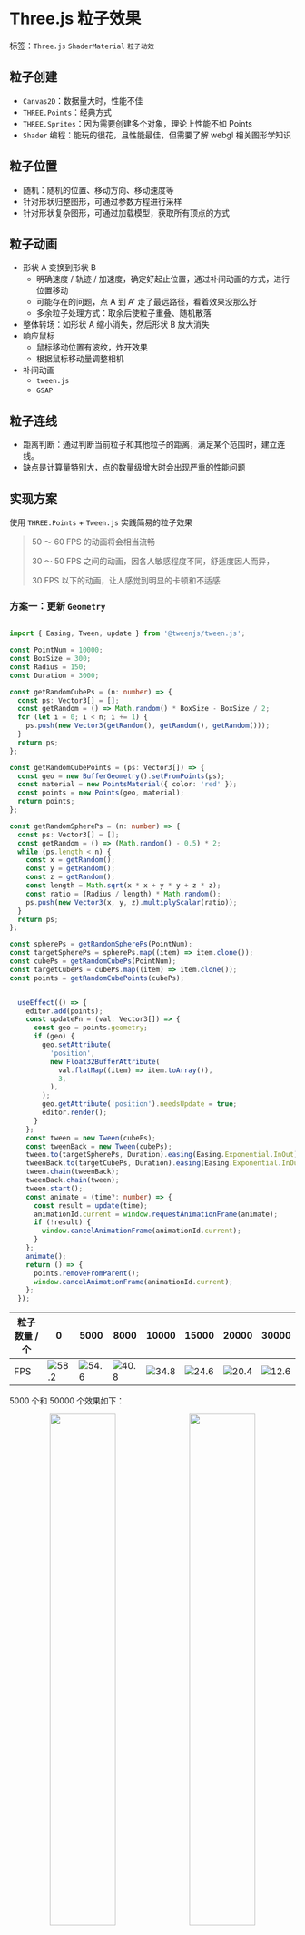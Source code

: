 # Three.js 粒子效果

标签：`Three.js` `ShaderMaterial` `粒子动效`

## 粒子创建

- `Canvas2D`：数据量大时，性能不佳
- `THREE.Points`：经典方式
- `THREE.Sprites`：因为需要创建多个对象，理论上性能不如 Points
- `Shader` 编程：能玩的很花，且性能最佳，但需要了解 webgl 相关图形学知识

## 粒子位置

- 随机：随机的位置、移动方向、移动速度等
- 针对形状归整图形，可通过参数方程进行采样
- 针对形状复杂图形，可通过加载模型，获取所有顶点的方式

## 粒子动画

- 形状 A 变换到形状 B
  - 明确速度 / 轨迹 / 加速度，确定好起止位置，通过补间动画的方式，进行位置移动
  - 可能存在的问题，点 A 到 A' 走了最远路径，看着效果没那么好
  - 多余粒子处理方式：取余后使粒子重叠、随机散落
- 整体转场：如形状 A 缩小消失，然后形状 B 放大消失
- 响应鼠标
  - 鼠标移动位置有波纹，炸开效果
  - 根据鼠标移动量调整相机
- 补间动画
  - `tween.js`
  - `GSAP`

## 粒子连线

- 距离判断：通过判断当前粒子和其他粒子的距离，满足某个范围时，建立连线。
- 缺点是计算量特别大，点的数量级增大时会出现严重的性能问题


## 实现方案

使用 `THREE.Points` + `Tween.js` 实践简易的粒子效果

> 50 ～ 60 FPS 的动画将会相当流畅
> 
> 30 ～ 50 FPS 之间的动画，因各人敏感程度不同，舒适度因人而异，
> 
> 30 FPS 以下的动画，让人感觉到明显的卡顿和不适感

### 方案一：更新 `Geometry`

``` typescript

import { Easing, Tween, update } from '@tweenjs/tween.js';

const PointNum = 10000;
const BoxSize = 300;
const Radius = 150;
const Duration = 3000;

const getRandomCubePs = (n: number) => {
  const ps: Vector3[] = [];
  const getRandom = () => Math.random() * BoxSize - BoxSize / 2;
  for (let i = 0; i < n; i += 1) {
    ps.push(new Vector3(getRandom(), getRandom(), getRandom()));
  }
  return ps;
};

const getRandomCubePoints = (ps: Vector3[]) => {
  const geo = new BufferGeometry().setFromPoints(ps);
  const material = new PointsMaterial({ color: 'red' });
  const points = new Points(geo, material);
  return points;
};

const getRandomSpherePs = (n: number) => {
  const ps: Vector3[] = [];
  const getRandom = () => (Math.random() - 0.5) * 2;
  while (ps.length < n) {
    const x = getRandom();
    const y = getRandom();
    const z = getRandom();
    const length = Math.sqrt(x * x + y * y + z * z);
    const ratio = (Radius / length) * Math.random();
    ps.push(new Vector3(x, y, z).multiplyScalar(ratio));
  }
  return ps;
};

const spherePs = getRandomSpherePs(PointNum);
const targetSpherePs = spherePs.map((item) => item.clone());
const cubePs = getRandomCubePs(PointNum);
const targetCubePs = cubePs.map((item) => item.clone());
const points = getRandomCubePoints(cubePs);


  useEffect(() => {
    editor.add(points);
    const updateFn = (val: Vector3[]) => {
      const geo = points.geometry;
      if (geo) {
        geo.setAttribute(
          'position',
          new Float32BufferAttribute(
            val.flatMap((item) => item.toArray()),
            3,
          ),
        );
        geo.getAttribute('position').needsUpdate = true;
        editor.render();
      }
    };
    const tween = new Tween(cubePs);
    const tweenBack = new Tween(cubePs);
    tween.to(targetSpherePs, Duration).easing(Easing.Exponential.InOut).onUpdate(updateFn);
    tweenBack.to(targetCubePs, Duration).easing(Easing.Exponential.InOut).onUpdate(updateFn);
    tween.chain(tweenBack);
    tweenBack.chain(tween);
    tween.start();
    const animate = (time?: number) => {
      const result = update(time);
      animationId.current = window.requestAnimationFrame(animate);
      if (!result) {
        window.cancelAnimationFrame(animationId.current);
      }
    };
    animate();
    return () => {
      points.removeFromParent();
      window.cancelAnimationFrame(animationId.current);
    };
  });

```
| 粒子数量 / 个 | 0                           | 5000                        | 8000                        | 10000                       | 15000                       | 20000                       | 30000                       |
| ------------- | --------------------------- | --------------------------- | --------------------------- | --------------------------- | --------------------------- | --------------------------- | --------------------------- |
| FPS           | ![58.2](../img/FPS58.2.png) | ![54.6](../img/FPS54.6.png) | ![40.8](../img/FPS40.8.png) | ![34.8](../img/FPS34.8.png) | ![24.6](../img/FPS24.6.png) | ![20.4](../img/FPS20.4.png) | ![12.6](../img/FPS12.6.png) |

5000 个和 50000 个效果如下：

<div style="text-align:center">
<img src="../img/CPU5000.gif" width="48%"/> <img src="../img/CPU50000.gif" width="48%"/>
</div>

上述方式超过 5000 个粒子时，性能下降非常明显，实时计算所有点的位置信息给 CPU 带来了很大的压力。

### 方案二：使用 `ShaderMaterial`

``` typescript

import {
  AdditiveBlending,
  BufferGeometry,
  Color,
  Float32BufferAttribute,
  Points,
  PointsMaterial,
  ShaderMaterial,
  Texture,
  Vector3,
} from 'three';
import { Easing, Tween, update } from '@tweenjs/tween.js';

const CubePointNum = 800000;
const SpherePointNum = 8000;
const BoxSize = 300;
const Radius = 150;
export const Duration = 3000;

const getRandomCubeGeom = (n: number) => {
  const ps: Vector3[] = [];
  const getRandom = () => Math.random() * BoxSize - BoxSize / 2;
  for (let i = 0; i < n; i += 1) {
    ps.push(new Vector3(getRandom(), getRandom(), getRandom()));
  }
  return new BufferGeometry().setFromPoints(ps);
};

const getRandomSphereGeom = (n: number) => {
  const ps: Vector3[] = [];
  const getRandom = () => (Math.random() - 0.5) * 2;
  while (ps.length < n) {
    const x = getRandom();
    const y = getRandom();
    const z = getRandom();
    const length = Math.sqrt(x * x + y * y + z * z);
    const ratio = (Radius / length) * Math.random();
    ps.push(new Vector3(x, y, z).multiplyScalar(ratio));
  }
  return new BufferGeometry().setFromPoints(ps);
};

const getTexture = (canvasSize = 64) => {
  const canvas = document.createElement('canvas');
  canvas.width = canvasSize;
  canvas.height = canvasSize;
  canvas.style.background = 'transparent';
  const context = canvas.getContext('2d')!;
  const gradient = context.createRadialGradient(
    canvas.width / 2,
    canvas.height / 2,
    canvas.width / 8,
    canvas.width / 2,
    canvas.height / 2,
    canvas.width / 2,
  );
  gradient.addColorStop(0, '#fff');
  gradient.addColorStop(1, 'transparent');
  context.fillStyle = gradient;
  context.beginPath();
  context.arc(canvas.width / 2, canvas.height / 2, canvas.width / 2, 0, Math.PI * 2, true);
  context.fill();
  const texture = new Texture(canvas);
  texture.needsUpdate = true;
  return texture;
};

const getPointsMaterial = () => new PointsMaterial({ color: 'red' });

const getShaderMaterial = () => {
  const uniforms = {
    // 顶点颜色
    color: {
      type: 'v3',
      value: new Color(0xffffff),
    },
    // 传递顶点贴图
    itemTexture: {
      value: getTexture(),
    },
    // 传递 axis 值，用于 shader 计算顶点位置
    axis: {
      value: 1,
    },
  };
  const material = new ShaderMaterial({
    uniforms,
    vertexShader: `attribute vec3 memoPs;
    uniform float axis;
    void main() {
        vec3 vPos;
        // 变动的 val 值引导顶点位置的迁移
        vPos.x = position.x * axis + memoPs.x * (1. - axis);
        vPos.y = position.y * axis + memoPs.y * (1. - axis);
        vPos.z = position.z * axis + memoPs.z * (1. - axis);
        vec4 mvPosition = modelViewMatrix * vec4( vPos, 1.0 );
        gl_PointSize = 4.;
        gl_Position = projectionMatrix * mvPosition;
    }`,
    fragmentShader: `uniform vec3 color;
    uniform sampler2D itemTexture;
    void main() {
        gl_FragColor = vec4( color, 1.0 );
        gl_FragColor = gl_FragColor * texture2D( itemTexture, gl_PointCoord );
    }`,
    blending: AdditiveBlending,
    depthTest: false,
    transparent: true,
  });
  return material;
};

const getMemoPs = (origin: BufferGeometry, target: BufferGeometry) => {
  const originPs = origin.getAttribute('position').array;
  const targetPs = target.getAttribute('position').array;
  const [more, less] =
    originPs.length > targetPs.length ? [originPs, targetPs] : [targetPs, originPs];
  // 根据最大的顶点数开辟数组空间，同于存放顶点较少的模型顶点数据
  const memoPs = new Float32Array(more.length);
  // 先把顶点较少的模型顶点坐标放进数组
  memoPs.set(less);

  for (let i = less.length, j = 0; i < more.length; i += 1, j += 1) {
    j %= less.length;
    memoPs[i] = less[j];
    memoPs[i + 1] = less[j + 1];
    memoPs[i + 2] = less[j + 2];
  }
  return memoPs;
};

export const cubeGeom = getRandomCubeGeom(CubePointNum);
export const sphereGeom = getRandomSphereGeom(SpherePointNum);
export const shaderMaterial = getShaderMaterial();
export const pointsMaterial = getPointsMaterial();
export const memoPs = getMemoPs(cubeGeom, sphereGeom);
cubeGeom.setAttribute('memoPs', new Float32BufferAttribute(memoPs, 3));
export const cube = new Points(cubeGeom, shaderMaterial);

export const axis = { value: 0 };
... ...

  useEffect(() => {
    editor.getCameraControls().setEnableRotate(true);
    editor.add(cube);
    editor.render();
    const updateFn = (val: { value: number }) => {
      if (!cube) {
        return;
      }
      cube.material.uniforms.axis = val;
      editor.render();
    };
    const tween = new Tween(axis);
    const tweenBack = new Tween(axis);
    tween.to({ value: 1 }, Duration).easing(Easing.Exponential.InOut).onUpdate(updateFn);
    tweenBack.to({ value: 0 }, Duration).easing(Easing.Exponential.InOut).onUpdate(updateFn);
    tween.chain(tweenBack);
    tweenBack.chain(tween);
    tween.start();
    const animate = (time?: number) => {
      const result = update(time);
      animationId.current = window.requestAnimationFrame(animate);
      if (!result) {
        window.cancelAnimationFrame(animationId.current);
      }
    };
    animate();
    afterRenderFn();
    return () => {
      cube.removeFromParent();
      window.cancelAnimationFrame(animationId.current);
    };
  });
  
```

| 粒子数量 / 万个 | 0    | 50   | 100  | 200  | 500  | 800  | 1000 |
| --------------- | ---- | ---- | ---- | ---- | ---- | ---- | ---- |
| FPS             | 59.4 | 59.4 | 59.4 | 59.4 | 45.0 | 33.0 | 27.6 |


一百万个效果如下：

<div style="text-align:center">
<img src="../img/GPU100w.gif"/>
</div>

改为通过 `ShaderMaterial` 实现后，充分利用 GPU 的计算能力，当粒子数量达到两百万时仍然可以保证页面的流畅性，性能提升巨大。

## 参考资料

- [threejs+tweenjs 实现 3D 粒子模型切换 ](https://juejin.cn/post/6844903669305966600)
- [ 腾讯 UP2017 3D 粒子效果在网页端实现 ](https://github.com/liunnn1994/TencentUp2017?tab=readme-ov-file)
- [3D 粒子效果在网页端实现分享 ](https://tgideas.qq.com/gicp/news/475/6515254.html?from=list)
- [sketch of three.js](https://ykob.github.io/sketch-threejs/)
- [particle-love](https://particle-love.com/)
- [Three.js 粒子特效 ](https://juejin.cn/post/6844903615438553096#heading-18)
- [3DPoints](https://github.com/youngdro/3DPoints)
